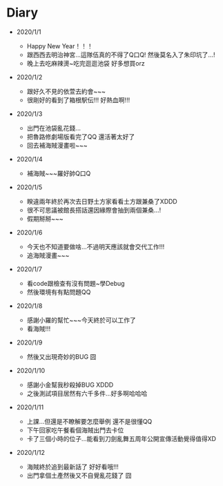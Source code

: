 # Diary

* 2020/1/1
  * Happy New Year！！！
  * 跟西西去明治神宮...這隊伍真的不得了Q口Q! 然後莫名入了朱印坑了...!
  * 晚上去吃麻辣燙~吃完逛逛池袋 好多想買orz
  
* 2020/1/2
  * 跟好久不見的依萱去約會~~~
  * 很剛好的看到了箱根駅伝!!! 好熱血啊!!!
  
* 2020/1/3
  * 出門在池袋亂花錢...
  * 把魯路修劇場版看完了QQ 還活著太好了
  * 回去補海賊漫畫啦~~~
  
* 2020/1/4
  * 補海賊~~~羅好帥Q口Q

* 2020/1/5
  * 睽違兩年終於再次去日野土方家看看土方跟兼桑了XDDD
  * 很不可思議被館長搭話還因緣際會抽到兩個兼桑...!
  * 假期掰掰~~~
  
* 2020/1/6
  * 今天也不知道要做啥...不過明天應該就會交代工作!!!
  * 追海賊漫畫~~~
  
* 2020/1/7
  * 看code跟檢查有沒有問題~學Debug
  * 然後環境有有點問題QQ
  
* 2020/1/8
  * 感謝小羅的幫忙~~~今天終於可以工作了
  * 看海賊!!!
  
* 2020/1/9
  * 然後又出現奇妙的BUG 囧 

* 2020/1/10
  * 感謝小金幫我秒殺掉BUG XDDD
  * 之後測試項目居然有六千多件...好多啊哈哈哈
  
* 2020/1/11
  * 上課...但還是不瞭解要怎麼舉例 還不是很懂QQ
  * 下午回家吃午餐看個海賊出門去卡位
  * 卡了三個小時的位子...能看到刀劍亂舞五周年公開宣傳活動覺得值得XD
  
* 2020/1/12
  * 海賊終於追到最新話了 好好看哦!!!
  * 出門拿個土產然後又不自覺亂花錢了 囧
  
  
 
